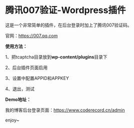 # 腾讯007验证-Wordpress插件

这是一个非常简单的插件，在后台登录时加上了腾讯007验证码。

官网：https://007.qq.com



**使用方法：**

1、把tcaptcha目录放到**wp-content/plugins**目录下

2、后台插件页面启用

3、设置中配置APPID和APPKEY

4、退出，测试



**Demo地址：**

我的博客后台登录页面：https://www.coderecord.cn/admin

enjoy~